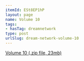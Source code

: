 ```yaml
---
itemId: ESt8EP1hP
layout: page
name: Volume 10
tags:
- hasTag: dreamnetwork
type: post
urlSlug: dream-network-volume-10
---
```

<a href="../files/Volume_10.zip" download>Volume 10 (.zip file, 23mb)</a>